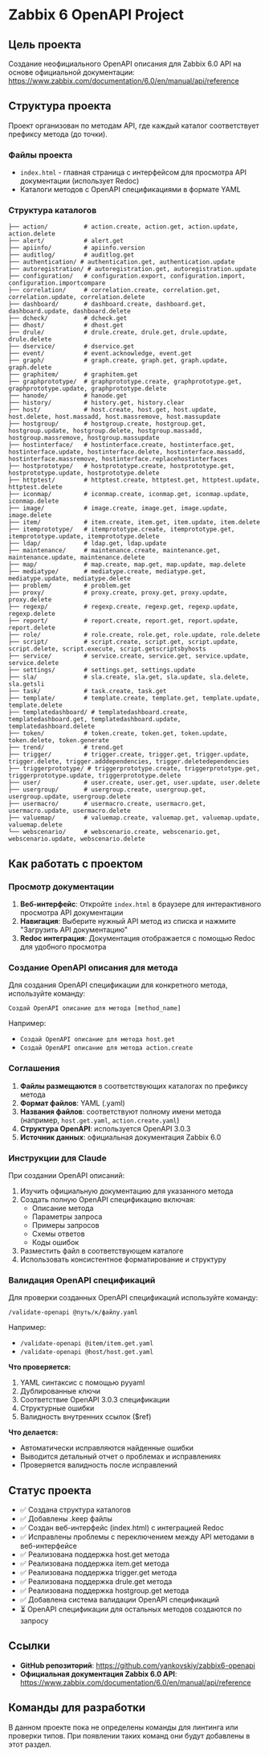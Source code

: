 # Zabbix 6 OpenAPI Project

## Цель проекта

Создание неофициального OpenAPI описания для Zabbix 6.0 API на основе официальной документации:
https://www.zabbix.com/documentation/6.0/en/manual/api/reference

## Структура проекта

Проект организован по методам API, где каждый каталог соответствует префиксу метода (до точки).

### Файлы проекта

- `index.html` - главная страница с интерфейсом для просмотра API документации (использует Redoc)
- Каталоги методов с OpenAPI спецификациями в формате YAML

### Структура каталогов

```
├── action/          # action.create, action.get, action.update, action.delete
├── alert/           # alert.get
├── apiinfo/         # apiinfo.version
├── auditlog/        # auditlog.get
├── authentication/ # authentication.get, authentication.update
├── autoregistration/ # autoregistration.get, autoregistration.update
├── configuration/   # configuration.export, configuration.import, configuration.importcompare
├── correlation/     # correlation.create, correlation.get, correlation.update, correlation.delete
├── dashboard/       # dashboard.create, dashboard.get, dashboard.update, dashboard.delete
├── dcheck/          # dcheck.get
├── dhost/           # dhost.get
├── drule/           # drule.create, drule.get, drule.update, drule.delete
├── dservice/        # dservice.get
├── event/           # event.acknowledge, event.get
├── graph/           # graph.create, graph.get, graph.update, graph.delete
├── graphitem/       # graphitem.get
├── graphprototype/  # graphprototype.create, graphprototype.get, graphprototype.update, graphprototype.delete
├── hanode/          # hanode.get
├── history/         # history.get, history.clear
├── host/            # host.create, host.get, host.update, host.delete, host.massadd, host.massremove, host.massupdate
├── hostgroup/       # hostgroup.create, hostgroup.get, hostgroup.update, hostgroup.delete, hostgroup.massadd, hostgroup.massremove, hostgroup.massupdate
├── hostinterface/   # hostinterface.create, hostinterface.get, hostinterface.update, hostinterface.delete, hostinterface.massadd, hostinterface.massremove, hostinterface.replacehostinterfaces
├── hostprototype/   # hostprototype.create, hostprototype.get, hostprototype.update, hostprototype.delete
├── httptest/        # httptest.create, httptest.get, httptest.update, httptest.delete
├── iconmap/         # iconmap.create, iconmap.get, iconmap.update, iconmap.delete
├── image/           # image.create, image.get, image.update, image.delete
├── item/            # item.create, item.get, item.update, item.delete
├── itemprototype/   # itemprototype.create, itemprototype.get, itemprototype.update, itemprototype.delete
├── ldap/            # ldap.get, ldap.update
├── maintenance/     # maintenance.create, maintenance.get, maintenance.update, maintenance.delete
├── map/             # map.create, map.get, map.update, map.delete
├── mediatype/       # mediatype.create, mediatype.get, mediatype.update, mediatype.delete
├── problem/         # problem.get
├── proxy/           # proxy.create, proxy.get, proxy.update, proxy.delete
├── regexp/          # regexp.create, regexp.get, regexp.update, regexp.delete
├── report/          # report.create, report.get, report.update, report.delete
├── role/            # role.create, role.get, role.update, role.delete
├── script/          # script.create, script.get, script.update, script.delete, script.execute, script.getscriptsbyhosts
├── service/         # service.create, service.get, service.update, service.delete
├── settings/        # settings.get, settings.update
├── sla/             # sla.create, sla.get, sla.update, sla.delete, sla.getsli
├── task/            # task.create, task.get
├── template/        # template.create, template.get, template.update, template.delete
├── templatedashboard/ # templatedashboard.create, templatedashboard.get, templatedashboard.update, templatedashboard.delete
├── token/           # token.create, token.get, token.update, token.delete, token.generate
├── trend/           # trend.get
├── trigger/         # trigger.create, trigger.get, trigger.update, trigger.delete, trigger.adddependencies, trigger.deletedependencies
├── triggerprototype/ # triggerprototype.create, triggerprototype.get, triggerprototype.update, triggerprototype.delete
├── user/            # user.create, user.get, user.update, user.delete
├── usergroup/       # usergroup.create, usergroup.get, usergroup.update, usergroup.delete
├── usermacro/       # usermacro.create, usermacro.get, usermacro.update, usermacro.delete
├── valuemap/        # valuemap.create, valuemap.get, valuemap.update, valuemap.delete
└── webscenario/     # webscenario.create, webscenario.get, webscenario.update, webscenario.delete
```

## Как работать с проектом

### Просмотр документации

1. **Веб-интерфейс**: Откройте `index.html` в браузере для интерактивного просмотра API документации
2. **Навигация**: Выберите нужный API метод из списка и нажмите "Загрузить API документацию"
3. **Redoc интеграция**: Документация отображается с помощью Redoc для удобного просмотра

### Создание OpenAPI описания для метода

Для создания OpenAPI спецификации для конкретного метода, используйте команду:

```
Создай OpenAPI описание для метода [method_name]
```

Например:
- `Создай OpenAPI описание для метода host.get`
- `Создай OpenAPI описание для метода action.create`

### Соглашения

1. **Файлы размещаются** в соответствующих каталогах по префиксу метода
2. **Формат файлов**: YAML (.yaml)
3. **Названия файлов**: соответствуют полному имени метода (например, `host.get.yaml`, `action.create.yaml`)
4. **Структура OpenAPI**: используется OpenAPI 3.0.3
5. **Источник данных**: официальная документация Zabbix 6.0

### Инструкции для Claude

При создании OpenAPI описаний:
1. Изучить официальную документацию для указанного метода
2. Создать полную OpenAPI спецификацию включая:
   - Описание метода
   - Параметры запроса
   - Примеры запросов
   - Схемы ответов
   - Коды ошибок
3. Разместить файл в соответствующем каталоге
4. Использовать консистентное форматирование и структуру

### Валидация OpenAPI спецификаций

Для проверки созданных OpenAPI спецификаций используйте команду:

```
/validate-openapi @путь/к/файлу.yaml
```

Например:
- `/validate-openapi @item/item.get.yaml`
- `/validate-openapi @host/host.get.yaml`

**Что проверяется:**
1. YAML синтаксис с помощью pyyaml
2. Дублированные ключи
3. Соответствие OpenAPI 3.0.3 спецификации
4. Структурные ошибки
5. Валидность внутренних ссылок ($ref)

**Что делается:**
- Автоматически исправляются найденные ошибки
- Выводится детальный отчет о проблемах и исправлениях
- Проверяется валидность после исправлений

## Статус проекта

- ✅ Создана структура каталогов
- ✅ Добавлены .keep файлы
- ✅ Создан веб-интерфейс (index.html) с интеграцией Redoc
- ✅ Исправлены проблемы с переключением между API методами в веб-интерфейсе
- ✅ Реализована поддержка host.get метода
- ✅ Реализована поддержка item.get метода
- ✅ Реализована поддержка trigger.get метода
- ✅ Реализована поддержка drule.get метода
- ✅ Реализована поддержка hostgroup.get метода
- ✅ Добавлена система валидации OpenAPI спецификаций
- ⏳ OpenAPI спецификации для остальных методов создаются по запросу

## Ссылки

- **GitHub репозиторий**: https://github.com/yankovskiy/zabbix6-openapi
- **Официальная документация Zabbix 6.0 API**: https://www.zabbix.com/documentation/6.0/en/manual/api/reference

## Команды для разработки

В данном проекте пока не определены команды для линтинга или проверки типов. При появлении таких команд они будут добавлены в этот раздел.